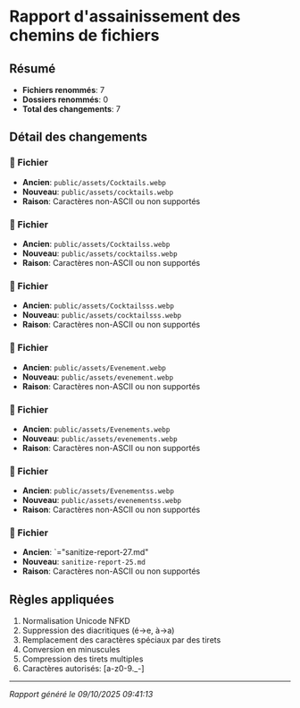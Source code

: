 # Rapport d'assainissement des chemins de fichiers

## Résumé
- **Fichiers renommés**: 7
- **Dossiers renommés**: 0
- **Total des changements**: 7

## Détail des changements

### 📄 Fichier
- **Ancien**: `public/assets/Cocktails.webp`
- **Nouveau**: `public/assets/cocktails.webp`
- **Raison**: Caractères non-ASCII ou non supportés

### 📄 Fichier
- **Ancien**: `public/assets/Cocktailss.webp`
- **Nouveau**: `public/assets/cocktailss.webp`
- **Raison**: Caractères non-ASCII ou non supportés

### 📄 Fichier
- **Ancien**: `public/assets/Cocktailsss.webp`
- **Nouveau**: `public/assets/cocktailsss.webp`
- **Raison**: Caractères non-ASCII ou non supportés

### 📄 Fichier
- **Ancien**: `public/assets/Evenement.webp`
- **Nouveau**: `public/assets/evenement.webp`
- **Raison**: Caractères non-ASCII ou non supportés

### 📄 Fichier
- **Ancien**: `public/assets/Evenements.webp`
- **Nouveau**: `public/assets/evenements.webp`
- **Raison**: Caractères non-ASCII ou non supportés

### 📄 Fichier
- **Ancien**: `public/assets/Evenementss.webp`
- **Nouveau**: `public/assets/evenementss.webp`
- **Raison**: Caractères non-ASCII ou non supportés

### 📄 Fichier
- **Ancien**: `="sanitize-report-27.md"
- **Nouveau**: `sanitize-report-25.md`
- **Raison**: Caractères non-ASCII ou non supportés



## Règles appliquées
1. Normalisation Unicode NFKD
2. Suppression des diacritiques (é→e, à→a)
3. Remplacement des caractères spéciaux par des tirets
4. Conversion en minuscules
5. Compression des tirets multiples
6. Caractères autorisés: [a-z0-9._-]

---
*Rapport généré le 09/10/2025 09:41:13*
